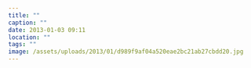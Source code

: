```yaml
---
title: ""
caption: ""
date: 2013-01-03 09:11
location: ""
tags: ""
image: /assets/uploads/2013/01/d989f9af04a520eae2bc21ab27cbdd20.jpg
---
```

